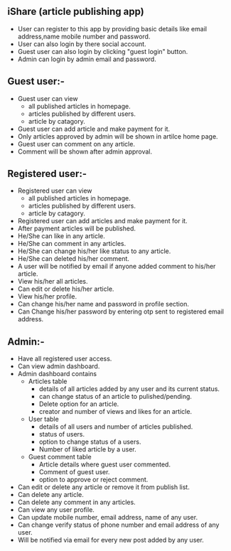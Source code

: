 ## iShare (article publishing app)
- User can register to this app by providing basic details like email address,name mobile number and password.
- User can also login by there social account.
- Guest user can also login by clicking "guest login" button.
- Admin can login by admin email and password.

## Guest user:-
- Guest user can view 
    - all published articles in homepage.
    - articles published by different users.
    - article by catagory.
- Guest user can add article and make payment for it.
- Only articles approved by admin will be shown in artilce home page.
- Guest user can comment on any article.
- Comment will be shown after admin approval.

## Registered user:-
- Registered user can view 
    - all published articles in homepage.
    - articles published by different users.
    - article by catagory.
- Registered user can add articles and make payment for it.
- After payment articles will be published.
- He/She can like in any article.
- He/She can comment in any articles.
- He/She can change his/her like status to any article.
- He/She can deleted his/her comment.
- A user will be notified by email if anyone added comment to his/her article.
- View his/her all articles.
- Can edit or delete his/her article.
- View his/her profile.
- Can change his/her name and password in profile section.
- Can Change his/her password by entering otp sent to registered email address.

## Admin:-
- Have all registered user access.
- Can view admin dashboard.
- Admin dashboard contains
    - Articles table
        - details of all articles added by any user and its current status.
        - can change status of an article to pulished/pending.
        - Delete option for an article.
        - creator and number of views and likes for an article.
    - User table
        - details of all users and number of articles published.
        - status of users.
        - option to change status of a users.
        - Number of liked article by a user.
    - Guest comment table
        - Article details where guest user commented.
        - Comment of guest user.
        - option to approve or reject comment.
- Can edit or delete any article or remove it from publish list.
- Can delete any article.
- Can delete any comment in any articles.
- Can view any user profile.
- Can update mobile number, email address, name of any user.
- Can change verify status of phone number and email address of any user. 
- Will be notified via email for every new post added by any user.
